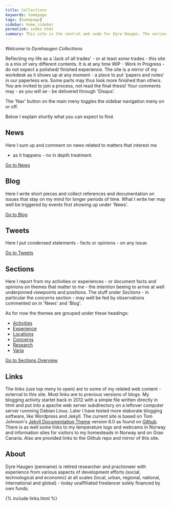 ```yaml
---
title: Collections
keywords: homepage
tags: [homepage]
sidebar: home_sidebar
permalink: index.html
summary: This site is the central web node for Dyre Haugen. The various 'Sections' includes documents collected here, while 'Links' point to material external to this site. There are as well News, Blog and Tweets.  
---
```



*Welcome to Dyrehaugen Collections*

Reflecting my life as a 'Jack of all trades' - or at least *some* trades -
this site is a mix of very different contents.
It is at any time WIP - Work In Progress - do not expect a polished/
finished experience. The site is a mirror of my workdesk as it shows
up at any moment - a place to put 'papers and notes' in our paperless era.
Some parts may thus look more finished than others.
You are invited to join a process, not read the final thesis!
Your comments may - as you will se - be delivered through 'Disqus'.

The 'Nav' button on the main meny toggles the sidebar navigation
meny on or off. 

Below I explain shortly what you can expect to find.

## News

Here I sum up and comment on news related to matters that interest me
- as it happens - no in depth treatment.

[Go to News](news.html)

## Blog

Here I write short pieces and collect references and documentation
on issues that stay on my mind for longer periods of time.
What I write her may well be triggered by events first showing
up under 'News'.

[Go to Blog](blog.html)

## Tweets

Here I put condensed statements - facts or opinions - on any issue.

[Go to Tweets](tweets.html)

## Sections

Here I report from my activities or experiences - or
document facts and  opinions on themes that matter to me - the
intention beeing to arrive at well underpinned viewpoints and
positions. The stuff under *Sections* - in particular the
*concerns* section - may well be fed by observations commented
on in 'News' and 'Blog'.

As for now the themes are grouped under these headings:

* [Activities](act_intro.html)
* [Experience](exp_intro.html)
* [Locations](loc_intro.html)
* [Concerns](cnc_intro.html)
* [Research](res_intro.html)
* [Varia](var_intro.html)

[Go to Sections Overview](sec_intro.html)

## Links 

The links (use top meny to open) are to some of my related web content -
external to this site.
Most links are to previous versions of blogs.
My blogging activity startet back in 2012 with a simple file
written directly in html and put into a apache web server subdirectory
on a leftover computer server runnning Debian Linux.
Later I have tested more elaborate blogging software, like Wordpress
and Jekyll. The current site is based on Tom Johnson's
[Jekyll Documentation Theme](http://idratherbewriting.com/documentation-theme-jekyll/index.html) version 6.0 as found on
[Github](https://github.com/tomjoht/documentation-theme-jekyll).
There is as well some links to my temperature logs and webcams in Norway
and information sites for visitors to my homesteads in Norway and on
Gran Canaria.
Also are provided links to the Github repo and mirror of this site.

## About

Dyre Haugen (penname) is retired researcher and practioneer with
experience from various aspects of development efforts
(social, technological and economic)
at all scales (local, urban, regional, national, international and
global) - today unaffiliated freelancer solely financed by own funds.

{% include links.html %}
